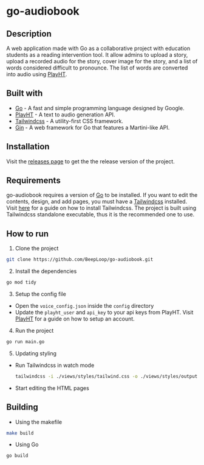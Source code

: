 # go-audiobook
## Description
A web application made with Go as a collaborative project with education students as a reading intervention tool. It allow admins to upload a story, upload a recorded audio for the story, cover image for the story, and a list of words considered difficult to pronounce. The list of words are converted into audio using [PlayHT](https://play.ht/).

## Built with
- [Go](https://go.dev/) - A fast and simple programming language designed by Google.
- [PlayHT](https://play.ht/) - A text to audio generation API.
- [Tailwindcss](https://tailwindcss.com/) - A utility-first CSS framework.
- [Gin](https://gin-gonic.com/) - A web framework for Go that features a Martini-like API.

## Installation 
Visit the [releases page](https://github.com/BeepLoop/go-audiobook/releases/tag/v1.0.0) to get the the release version of the project.

## Requirements
go-audiobook requires a version of [Go](https://go.dev/) to be installed. If you want to edit the contents, design, and add pages, you must have a [Tailwindcss](https://tailwindcss.com/) installed. Visit [here](https://tailwindcss.com/docs/installation) for a guide on how to install Tailwindcss. The project is built using Tailwindcss standalone executable, thus it is the recommended one to use.

## How to run
1. Clone the project
```bash
git clone https://github.com/BeepLoop/go-audiobook.git
```

2. Install the dependencies
```bash
go mod tidy
```

3. Setup the config file
 - Open the `voice_config.json` inside the `config` directory
 - Update the `playht_user` and `api_key` to your api keys from PlayHT. Visit [PlayHT](https://play.ht/) for a guide on how to setup an account.

4. Run the project
```bash
go run main.go
```

5. Updating styling
  - Run Tailwindcss in watch mode
    ```bash
    tailwindcss -i ./views/styles/tailwind.css -o ./views/styles/output.css --watch
    ```
  - Start editing the HTML pages

## Building
- Using the makefile
```bash
make build
```

- Using Go
```bash
go build
```


